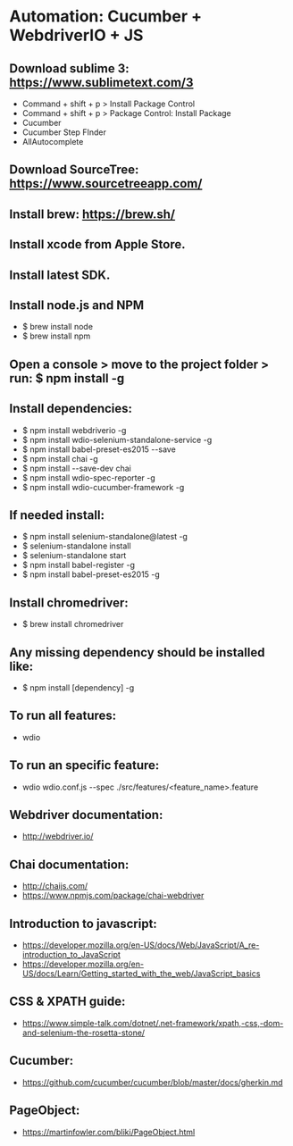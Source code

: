 Automation: Cucumber + WebdriverIO + JS
========================================

## Download sublime 3: https://www.sublimetext.com/3
- Command + shift + p > Install Package Control
- Command + shift + p > Package Control: Install Package
- Cucumber
- Cucumber Step FInder
- AllAutocomplete
## Download SourceTree: https://www.sourcetreeapp.com/
## Install brew: https://brew.sh/
## Install xcode from Apple Store.
## Install latest SDK.
## Install node.js and NPM
- $ brew install node
- $ brew install npm
## Open a console > move to the project folder > run: $ npm install -g
## Install dependencies:
- $ npm install webdriverio -g
- $ npm install wdio-selenium-standalone-service -g
- $ npm install babel-preset-es2015 --save
- $ npm install chai -g
- $ npm install --save-dev chai
- $ npm install wdio-spec-reporter -g
- $ npm install wdio-cucumber-framework -g
## If needed install:
- $ npm install selenium-standalone@latest -g
- $ selenium-standalone install
- $ selenium-standalone start
- $ npm install babel-register -g
- $ npm install babel-preset-es2015 -g
## Install chromedriver:
- $ brew install chromedriver
## Any missing dependency should be installed like:
- $ npm install [dependency] -g
## To run all features:
- wdio
## To run an specific feature:
- wdio wdio.conf.js --spec ./src/features/<feature_name>.feature
## Webdriver documentation:
- http://webdriver.io/
## Chai documentation:
- http://chaijs.com/
- https://www.npmjs.com/package/chai-webdriver
## Introduction to javascript:
- https://developer.mozilla.org/en-US/docs/Web/JavaScript/A_re-introduction_to_JavaScript
- https://developer.mozilla.org/en-US/docs/Learn/Getting_started_with_the_web/JavaScript_basics
## CSS & XPATH guide:
- https://www.simple-talk.com/dotnet/.net-framework/xpath,-css,-dom-and-selenium-the-rosetta-stone/
## Cucumber:
- https://github.com/cucumber/cucumber/blob/master/docs/gherkin.md
## PageObject:
- https://martinfowler.com/bliki/PageObject.html